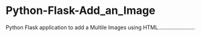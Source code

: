# Python-Flask-Add_an_Image
Python Flask application to add a Multile Images using HTML........................
